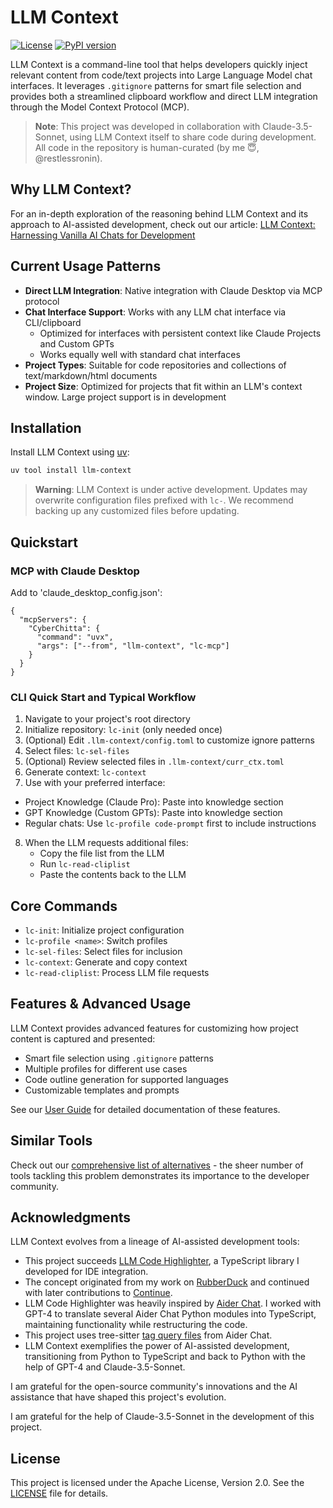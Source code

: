 # LLM Context

[![License](https://img.shields.io/badge/License-Apache%202.0-blue.svg)](https://opensource.org/licenses/Apache-2.0)
[![PyPI version](https://img.shields.io/pypi/v/llm-context.svg)](https://pypi.org/project/llm-context/)

LLM Context is a command-line tool that helps developers quickly inject relevant content from code/text projects into Large Language Model chat interfaces. It leverages `.gitignore` patterns for smart file selection and provides both a streamlined clipboard workflow and direct LLM integration through the Model Context Protocol (MCP).

> **Note**: This project was developed in collaboration with Claude-3.5-Sonnet, using LLM Context itself to share code during development. All code in the repository is human-curated (by me 😇, @restlessronin).

## Why LLM Context?

For an in-depth exploration of the reasoning behind LLM Context and its approach to AI-assisted development, check out our article: [LLM Context: Harnessing Vanilla AI Chats for Development](https://www.cyberchitta.cc/articles/llm-ctx-why.html)

## Current Usage Patterns

- **Direct LLM Integration**: Native integration with Claude Desktop via MCP protocol
- **Chat Interface Support**: Works with any LLM chat interface via CLI/clipboard
  - Optimized for interfaces with persistent context like Claude Projects and Custom GPTs
  - Works equally well with standard chat interfaces
- **Project Types**: Suitable for code repositories and collections of text/markdown/html documents
- **Project Size**: Optimized for projects that fit within an LLM's context window. Large project support is in development

## Installation

Install LLM Context using [uv](https://github.com/astral-sh/uv):

```bash
uv tool install llm-context
```

> **Warning**: LLM Context is under active development. Updates may overwrite configuration files prefixed with `lc-`. We recommend backing up any customized files before updating.

## Quickstart

### MCP with Claude Desktop

Add to 'claude_desktop_config.json':

```jsonc
{
  "mcpServers": {
    "CyberChitta": {
      "command": "uvx",
      "args": ["--from", "llm-context", "lc-mcp"]
    }
  }
}
```

### CLI Quick Start and Typical Workflow

1. Navigate to your project's root directory
2. Initialize repository: `lc-init` (only needed once)
3. (Optional) Edit `.llm-context/config.toml` to customize ignore patterns
4. Select files: `lc-sel-files`
5. (Optional) Review selected files in `.llm-context/curr_ctx.toml`
6. Generate context: `lc-context`
7. Use with your preferred interface:

- Project Knowledge (Claude Pro): Paste into knowledge section
- GPT Knowledge (Custom GPTs): Paste into knowledge section
- Regular chats: Use `lc-profile code-prompt` first to include instructions

8. When the LLM requests additional files:
   - Copy the file list from the LLM
   - Run `lc-read-cliplist`
   - Paste the contents back to the LLM

## Core Commands

- `lc-init`: Initialize project configuration
- `lc-profile <name>`: Switch profiles
- `lc-sel-files`: Select files for inclusion
- `lc-context`: Generate and copy context
- `lc-read-cliplist`: Process LLM file requests

## Features & Advanced Usage

LLM Context provides advanced features for customizing how project content is captured and presented:

- Smart file selection using `.gitignore` patterns
- Multiple profiles for different use cases
- Code outline generation for supported languages
- Customizable templates and prompts

See our [User Guide](docs/user-guide.md) for detailed documentation of these features.

## Similar Tools

Check out our [comprehensive list of alternatives](https://www.cyberchitta.cc/articles/lc-alternatives.html) - the sheer number of tools tackling this problem demonstrates its importance to the developer community.

## Acknowledgments

LLM Context evolves from a lineage of AI-assisted development tools:

- This project succeeds [LLM Code Highlighter](https://github.com/restlessronin/llm-code-highlighter), a TypeScript library I developed for IDE integration.
- The concept originated from my work on [RubberDuck](https://github.com/rubberduck-ai/rubberduck-vscode) and continued with later contributions to [Continue](https://github.com/continuedev/continuedev).
- LLM Code Highlighter was heavily inspired by [Aider Chat](https://github.com/paul-gauthier/aider). I worked with GPT-4 to translate several Aider Chat Python modules into TypeScript, maintaining functionality while restructuring the code.
- This project uses tree-sitter [tag query files](src/llm_context/highlighter/tag-qry/) from Aider Chat.
- LLM Context exemplifies the power of AI-assisted development, transitioning from Python to TypeScript and back to Python with the help of GPT-4 and Claude-3.5-Sonnet.

I am grateful for the open-source community's innovations and the AI assistance that have shaped this project's evolution.

I am grateful for the help of Claude-3.5-Sonnet in the development of this project.

## License

This project is licensed under the Apache License, Version 2.0. See the [LICENSE](LICENSE) file for details.
